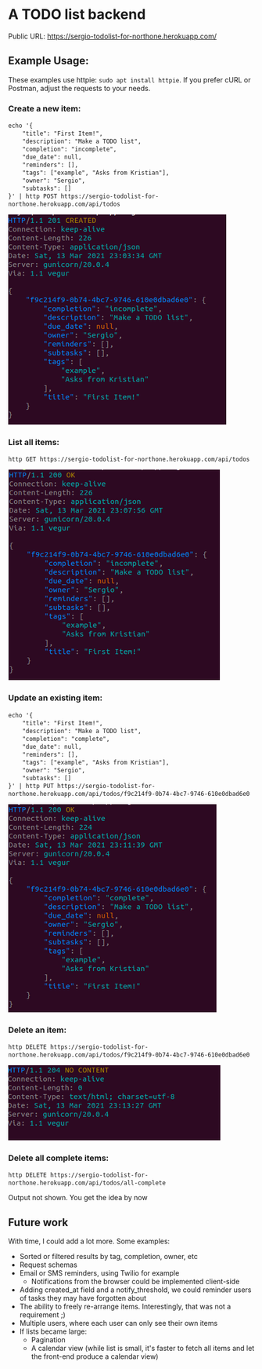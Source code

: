 # A TODO list backend

Public URL: https://sergio-todolist-for-northone.herokuapp.com/



## Example Usage:

These examples use httpie: `sudo apt install httpie`. If you prefer cURL or Postman, adjust the requests to your needs.


### Create a new item:

```
echo '{
    "title": "First Item!",
    "description": "Make a TODO list",
    "completion": "incomplete",
    "due_date": null,
    "reminders": [],
    "tags": ["example", "Asks from Kristian"],
    "owner": "Sergio",
    "subtasks": []
}' | http POST https://sergio-todolist-for-northone.herokuapp.com/api/todos
```
![](doc/images/example_post.png)


### List all items:

```
http GET https://sergio-todolist-for-northone.herokuapp.com/api/todos
```
![](doc/images/example_list.png)


### Update an existing item:

```
echo '{
    "title": "First Item!",
    "description": "Make a TODO list",
    "completion": "complete",
    "due_date": null,
    "reminders": [],
    "tags": ["example", "Asks from Kristian"],
    "owner": "Sergio",
    "subtasks": []
}' | http PUT https://sergio-todolist-for-northone.herokuapp.com/api/todos/f9c214f9-0b74-4bc7-9746-610e0dbad6e0
```
![](doc/images/example_update.png)


### Delete an item:
```
http DELETE https://sergio-todolist-for-northone.herokuapp.com/api/todos/f9c214f9-0b74-4bc7-9746-610e0dbad6e0
```
![](doc/images/example_delete.png)


### Delete all complete items:
```
http DELETE https://sergio-todolist-for-northone.herokuapp.com/api/todos/all-complete
```
Output not shown. You get the idea by now



## Future work

With time, I could add a lot more. Some examples:

* Sorted or filtered results by tag, completion, owner, etc
* Request schemas
* Email or SMS reminders, using Twilio for example
    * Notifications from the browser could be implemented client-side
* Adding created_at field and a notify_threshold, we could reminder users of tasks they may have forgotten about
* The ability to freely re-arrange items. Interestingly, that was not a requirement ;)
* Multiple users, where each user can only see their own items
* If lists became large:
    * Pagination
    * A calendar view (while list is small, it's faster to fetch all items and let the front-end produce a calendar view)
